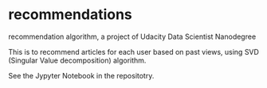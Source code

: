 # recommendations
recommendation algorithm, a project of Udacity Data Scientist Nanodegree

This is to recommend articles for each user based on past views, using SVD (Singular Value decomposition) algorithm. 

See the Jypyter Notebook in the repositotry.
